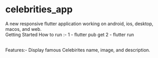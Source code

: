 # celebrities_app

A new responsive flutter application working on android, ios, desktop, macos, and web.
<br>
Getting Started
How to run :-
1 - flutter pub get 
2 - flutter run

<br>
Features:-
Display famous Celebirites name, image, and description.

